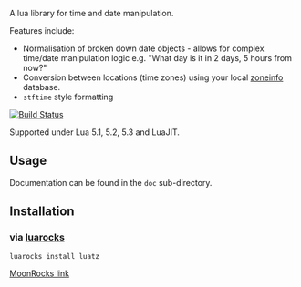 A lua library for time and date manipulation.

Features include:
  - Normalisation of broken down date objects
	    - allows for complex time/date manipulation logic e.g. "What day is it in 2 days, 5 hours from now?"
  - Conversion between locations (time zones) using your local [zoneinfo](https://www.iana.org/time-zones) database.
  - `stftime` style formatting


[![Build Status](https://travis-ci.org/daurnimator/luatz.png)](https://travis-ci.org/daurnimator/luatz)

Supported under Lua 5.1, 5.2, 5.3 and LuaJIT.


## Usage

Documentation can be found in the `doc` sub-directory.


## Installation

### via [luarocks](http://luarocks.org/)

    luarocks install luatz

[MoonRocks link](https://rocks.moonscript.org/modules/daurnimator/luatz)

